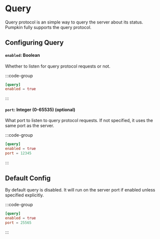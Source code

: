 # Query
Query protocol is an simple way to query the server about its status. Pumpkin fully supports the query protocol.

## Configuring Query

#### `enabled`: Boolean
Whether to listen for query protocol requests or not.

:::code-group
```toml [features.toml] {2}
[query]
enabled = true
```
:::

#### `port`: Integer (0-65535) (optional)
What port to listen to query protocol requests. If not specified, it uses the same port as the server.

:::code-group
```toml [features.toml] {3}
[query]
enabled = true
port = 12345
```
:::

## Default Config
By default query is disabled. It will run on the server port if enabled unless specified explicitly.

:::code-group
```toml [features.toml]
[query]
enabled = true
port = 25565
```
:::
